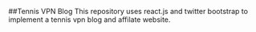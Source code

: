 ##Tennis VPN Blog
This repository uses react.js and twitter bootstrap to implement a tennis vpn blog and affilate website.
